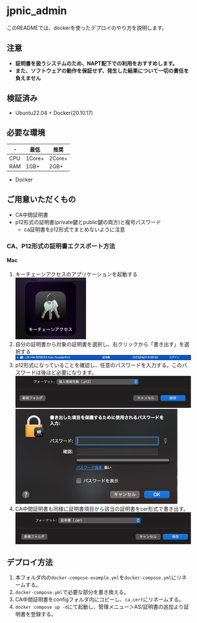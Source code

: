 # jpnic_admin

このREADMEでは、dockerを使ったデプロイのやり方を説明します。

## 注意
- **証明書を扱うシステムのため、NAPT配下での利用をおすすめします。**
- **また、ソフトウェアの動作を保証せず、発生した結果について一切の責任を負えません**
## 検証済み
- Ubuntu22.04 + Docker(20.10.17)

## 必要な環境

| -   | 最低     | 推奨     |
|-----|--------|--------|
| CPU | 1Core+ | 2Core+ |
| RAM | 1GB+   | 2GB+   |
- Docker

## ご用意いただくもの
- CA中間証明書
- p12形式の証明書(private鍵とpublic鍵の両方)と複号パスワード
    - ca証明書をp12形式でまとめないように注意

### CA、P12形式の証明書エクスポート方法
#### Mac
1. キーチェーンアクセスのアプリケーションを起動する  
![docker-mac-1.png](../doc/images/docker-mac-1.png)
2. 自分の証明書から対象の証明書を選択し、右クリックから「書き出す」を選択する
![docker-mac-2.png](../doc/images/docker-mac-2.png)
3. p12形式になっていることを確認し、任意のパスワードを入力する。このパスワードは後ほど必要になります。  
![docker-mac-3.png](../doc/images/docker-mac-3.png)
![docker-mac-4.png](../doc/images/docker-mac-4.png)
4. CA中間証明書も同様に証明書項目から該当の証明書をcer形式で書き出す。  
![docker-mac-5.png](../doc/images/docker-mac-5.png)

## デプロイ方法
1. 本フォルダ内の`docker-compose-example.yml`を`docker-compose.yml`にリネームする。
2. `docker-compose.yml`で必要な部分を書き換える。
3. CA中間証明書をconfigフォルダ内にコピーし、`ca.cert`にリネームする。
4. `docker compose up -d`にて起動し、管理メニュー＞AS/証明書の追加より証明書を登録する。